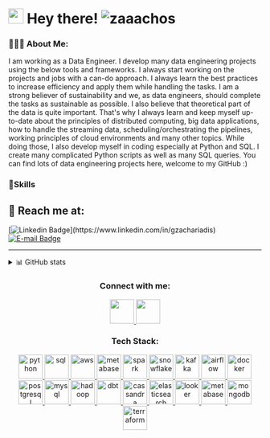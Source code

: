 <h1><img src="https://emojis.slackmojis.com/emojis/images/1643515023/10521/meow_code.gif?1643515023" width="30"/> Hey there!
<img src="https://komarev.com/ghpvc/?username=zaaachos" alt="zaaachos" /> 
</h1>

<h3 align="left">👨🏻‍💻 About Me:</h3>

I am working as a Data Engineer. I develop many data engineering projects using the below tools and frameworks. I always start working on the projects and jobs with a can-do approach. I always learn the best practices to increase efficiency and apply them while handling the tasks. I am a strong believer of sustainability and we, as data engineers, should complete the tasks as sustainable as possible. I also believe that theoretical part of the data is quite important. That's why I always learn and keep myself up-to-date about the principles of distributed computing, big data applications, how to handle the streaming data, scheduling/orchestrating the pipelines, working principles of cloud environments and many other topics. While doing those, I also develop myself in coding especially at Python and SQL. I create many complicated Python scripts as well as many SQL queries. You can find lots of data engineering projects here, welcome to my GitHub :)

<h3>🚀Skills</h3>


      


<!-- <img src="https://cr-ss-service.azurewebsites.net/api/ScreenShot?widget=summary&username=zaaachos"/> -->

<h2 align="left">📩 Reach me at:</h2>

[![Linkedin Badge](https://img.shields.io/badge/giorgos_zachariadis-blue?style=for-the-badge&logo=Linkedin&logoColor=white&link=https://[www.linkedin.com/in/gzachariadis/](https://www.linkedin.com/in/shekhar-jogawade-80394016b/))](https://www.linkedin.com/in/gzachariadis) [![E-mail Badge](https://img.shields.io/badge/zachariadisg@yahoo.com-430297?style=for-the-badge&logo=yahoo&logoColor=white)](mailto:jogawade.shekhar25@gmail.com) 

------------

<details>
  <summary>📊 GitHub stats </summary>
  
  
  
  ![zaaachos' GitHub stats](https://github-readme-stats.vercel.app/api?username=shekharj21&show_icons=true&theme=tokyonight)
  
  [![Top Langs](https://github-readme-stats.vercel.app/api/top-langs/?username=zaaachos)](https://github.com/shekharj21/github-readme-stats)

</details>






<!-- Socials --> 

<h3 align="center">Connect with me:</h3>  
<div align="center">
<a href="[https://www.linkedin.com/in/dogukanulu/](https://www.linkedin.com/in/shekhar-jogawade-80394016b/)" target="blank">
<img src="https://cdn1.iconfinder.com/data/icons/logotypes/32/circle-linkedin-512.png" style="height: 3rem"/>
</a>


<a href="mailto:jogawade.shekhar25@gmail.com" target="blank">
<img src="[https://cdn1.iconfinder.com/data/icons/logotypes/32/circle-linkedin-512.png](https://www.google.com/imgres?imgurl=https%3A%2F%2Fimages.indianexpress.com%2F2022%2F01%2FGmail.jpg&tbnid=npQMM_FlRzcl9M&vet=12ahUKEwj58qvossyDAxVGUWwGHfr7B8UQMygKegQIARBH..i&imgrefurl=https%3A%2F%2Findianexpress.com%2Farticle%2Ftechnology%2Fsocial%2Fgmail-crosses-10-billion-installs-on-android-fourth-google-app-to-do-so-7717780%2F&docid=nCczdoGiIc8OPM&w=1200&h=667&q=gmail%20photo&client=firefox-b-d&ved=2ahUKEwj58qvossyDAxVGUWwGHfr7B8UQMygKegQIARBH)" style="height: 3rem"/>
</a>



</div>

<!-- Tech Stack --> 

<h3 align="Center">Tech Stack:</h3>  
<p align="center">
<a href="https://www.python.org/" target="_blank"> <img src="https://cdn.icon-icons.com/icons2/1508/PNG/512/python_104451.png" alt="python"  style="height: 3rem"/> </a>
<a href="https://tr.wikipedia.org/wiki/SQL" target="_blank"> <img src="https://img.icons8.com/external-bearicons-blue-bearicons/512/external-SQL-file-extension-bearicons-blue-bearicons.png" alt="sql"  style="height: 3rem"/> </a>
<a href="https://aws.amazon.com/" target="_blank"> <img src="https://img.icons8.com/color/512/amazon-web-services.png" alt="aws"  style="height: 3rem"/> </a>
<a href="https://cloud.google.com/" target="_blank"> <img src="https://www.sophos.com/sites/default/files/2022-02/googlecloud.png" alt="metabase"  style="height: 3rem"/> </a>
<a href="https://spark.apache.org/" target="_blank"> <img src="https://ignos.blog/wp-content/uploads/2022/06/apachesparklogo-e1655475818894.png" alt="spark"  style="height: 3rem"/> </a>
<a href="https://www.snowflake.com/en/" target="_blank"> <img src="https://cdn.icon-icons.com/icons2/2699/PNG/512/snowflake_logo_icon_167979.png" alt="snowflake"  style="height: 3rem"/> </a>
<a href="https://kafka.apache.org/" target="_blank"> <img src="https://icons-for-free.com/iconfiles/png/512/apache+kafka-1331550886393441357.png" alt="kafka"  style="height: 3rem"/> </a>
<a href="https://airflow.apache.org/" target="_blank"> <img src="https://www.svgrepo.com/show/353380/airflow.svg" alt="airflow"  style="height: 3rem"/> </a>
<a href="https://www.docker.com/" target="_blank"> <img src="https://img.icons8.com/color/512/docker.png" alt="docker"  style="height: 3rem"/> </a>
<a href="https://www.postgresql.org/" target="_blank"> <img src="https://img.icons8.com/color/512/postgreesql.png" alt="postgresql"  style="height: 3rem"/> </a>
<a href="https://www.mysql.com/" target="_blank"> <img src="https://img.icons8.com/color/512/mysql-logo.png" alt="mysql"  style="height: 3rem"/> </a>
<a href="https://hadoop.apache.org/" target="_blank"> <img src="https://img.icons8.com/color/512/hadoop-distributed-file-system.png" alt="hadoop"  style="height: 3rem"/> </a>
<a href="https://www.getdbt.com/" target="_blank"> <img src="https://seeklogo.com/images/D/dbt-logo-500AB0BAA7-seeklogo.com.png" alt="dbt"  style="height: 3rem"/> </a>
<a href="https://cassandra.apache.org/_/index.html" target="_blank"> <img src="https://upload.wikimedia.org/wikipedia/commons/5/5e/Cassandra_logo.svg" alt="cassandra"  style="height: 3rem"/> </a>
<a href="https://www.elastic.co/" target="_blank"> <img src="https://img.icons8.com/color/512/elasticsearch.png" alt="elasticsearch"  style="height: 3rem"/> </a>
<a href="https://lookerstudio.google.com/" target="_blank"> <img src="https://www.svgrepo.com/show/354012/looker-icon.svg" alt="looker"  style="height: 3rem"/> </a>
<a href="https://www.metabase.com/" target="_blank"> <img src="https://cdn.icon-icons.com/icons2/2699/PNG/512/metabase_logo_icon_170959.png" alt="metabase"  style="height: 3rem"/> </a>
<a href="https://www.mongodb.com/" target="_blank"> <img src="https://www.opc-router.de/wp-content/uploads/2021/03/mongodb_thumbnail.png" alt="mongodb"  style="height: 3rem"/> </a>
<a href="https://www.terraform.io/" target="_blank"> <img src="https://ms-devlabs.gallerycdn.vsassets.io/extensions/ms-devlabs/custom-terraform-tasks/0.1.23/1692742494795/Microsoft.VisualStudio.Services.Icons.Default" alt="terraform"  style="height: 3rem"/> </a>

</p>


